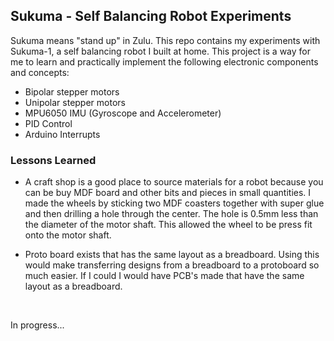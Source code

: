 ## Sukuma - Self Balancing Robot Experiments
Sukuma means "stand up" in Zulu. This repo contains my experiments with Sukuma-1, a self balancing robot I built at home. This project is a way for me to learn and practically implement the following electronic components and concepts:

- Bipolar stepper motors
- Unipolar stepper motors
- MPU6050 IMU (Gyroscope and Accelerometer)
- PID Control
- Arduino Interrupts

### Lessons Learned

- A craft shop is a good place to source materials for a robot because you can be buy MDF board and other bits and pieces in small quantities. I made the wheels by sticking two MDF coasters together with super glue and then drilling a hole through the center. The hole is 0.5mm less than the diameter of the motor shaft. This allowed the wheel to be press fit onto the motor shaft.

- Proto board exists that has the same layout as a breadboard. Using this would make transferring designs from a breadboard to a protoboard so much easier. If I could I would have PCB's made that have the same layout as a breadboard. 

<br>

In progress...
